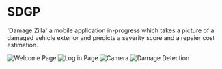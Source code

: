 # SDGP
'Damage Zilla' a mobile application in-progress which takes a picture of a damaged vehicle exterior and predicts a severity score and a repaier cost estimation. 






![Welcome Page](https://user-images.githubusercontent.com/95086394/228097739-bc4e10c1-8e5f-44af-8e16-292c7e43e7e5.png)
![Log in Page](https://user-images.githubusercontent.com/95086394/228097947-e8f7915a-4ed1-4d7c-ba66-a9c1537812fa.png)
![Camera](https://user-images.githubusercontent.com/95086394/228097977-b731d643-8363-4108-989a-2c09cdb7eff0.png)
![Damage Detection](https://user-images.githubusercontent.com/95086394/228098010-8a35e8bb-20f7-4ec8-b892-312d641f71e5.png)
